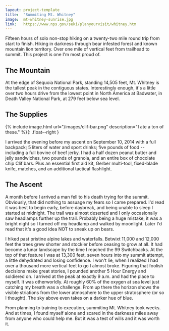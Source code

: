 ```yaml
---
layout: project-template
title:  "Summiting Mt. Whitney"
image:  mt-whitney-sunrise.jpg
link:   https://www.nps.gov/seki/planyourvisit/whitney.htm
---
```

Fifteen hours of solo non-stop hiking on a twenty-two mile round trip from start to finish. Hiking in darkness through bear infested forest and known mountain lion territory. Over one mile of vertical feet from trailhead to summit. This project is one I'm most proud of.

## The Mountain

At the edge of Sequoia National Park, standing 14,505 feet, Mt. Whitney is the tallest peak in the contiguous states. Interestingly enough, it's a little over two hours drive from the lowest point in North America at Badwater, in Death Valley National Park, at 279 feet below sea level.

## The Supplies

{% include image.html url="/images/clif-bar.png" description="I ate a ton of these." %}{: .float--right }

I arrived the evening before my ascent on September 10, 2014 with a full backpack; 5 liters of water and sport drinks; five pounds of food -- including a full bovine of beef jerky. I had a half dozen peanut butter and jelly sandwiches, two pounds of granola, and an entire box of chocolate chip Clif bars. Plus an essential first aid kit, Gerber multi-tool, fixed-blade knife, matches, and an additional tactical flashlight.

## The Ascent

A month before I arrived a man fell to his death trying for the summit. Obviously, that did nothing to assuage my fears so I came prepared. I'd read it was best to begin early, before daybreak, and being unable to sleep I started at midnight. The trail was almost deserted and I only occasionally saw headlamps further up the trail. Probably being a huge mistake, it was a bright night so I turned off my headlamp and walked by moonlight. Later I'd read that it's a good idea NOT to sneak up on bears.  

I hiked past pristine alpine lakes and waterfalls. Betwixt 11,000 and 12,000 feet the trees grew shorter and stockier before ceasing to grow at all. It had become a lunar landscape by the time I reached the 99 Switchbacks. At the top of that feature I was at 13,300 feet, seven hours into my summit attempt, a little dehydrated and losing confidence. I won't lie, when I realized I had over a thousand more vertical feet to go I almost broke. Figuring that foolish decisions make great stories, I pounded another 5 Hour Energy and soldiered on. I arrived at the peak at exactly 9 a.m. and had the place to myself. It was otherworldly. At roughly 60% of the oxygen at sea level just catching my breath was a challenge. From up there the horizon shows the visible striations from the lower atmosphere to the upper stratosphere (or so I thought). The sky above even takes on a darker hue of blue.

From planning to training to execution, summiting Mt. Whitney took weeks. And at times, I found myself alone and scared in the darkness miles away from anyone who could help me. But it was a test of wills and it was worth it.
